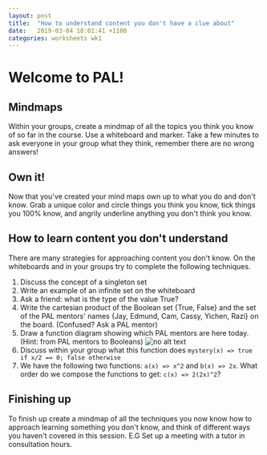 ```yaml
---
layout: post
title:  "How to understand content you don't have a clue about"
date:   2019-03-04 18:01:41 +1100
categories: worksheets wk1
---
```


# Welcome to PAL!

## Mindmaps
Within your groups, create a mindmap of all the topics you think you know of so far in the course. Use a whiteboard and marker. Take a few minutes to ask everyone in your group what they think, remember there are no wrong answers!

## Own it!
Now that you've created your mind maps own up to what you do and don't know. Grab a unique color and circle things you think you know, tick things you 100% know, and angrily underline anything you don't think you know.

## How to learn content you don't understand
There are many strategies for approaching content you don't know. On the whiteboards and in your groups try to complete the following techniques.

1. Discuss the concept of a singleton set
2. Write an example of an infinite set on the whiteboard 
3. Ask a friend: what is the type of the value True?
4. Write the cartesian product of the Boolean set {True, False} and the set of the PAL mentors' names {Jay, Edmund, Cam, Cassy, Yichen, Razi} on the board. (Confused? Ask a PAL mentor) 
5. Draw a function diagram showing which PAL mentors are here today. (Hint: from PAL mentors to Booleans)
![no alt text](https://raw.githubusercontent.com/COMP1100-PAL/comp1100-pal.github.io/master/img/function%20diagram.png "image")
6. Discuss within your group what this function does `mystery(x) => true if x/2 == 0; false otherwise`
7. We have the following two functions: `a(x) => x^2` and `b(x) => 2x`. What order do we compose the functions to get:
`c(x) => 2(2x)^2`?

## Finishing up
To finish up create a mindmap of all the techniques you now know how to approach learning something you don't know, and think of different ways you haven't covered in this session. E.G Set up a meeting with a tutor in consultation hours.

